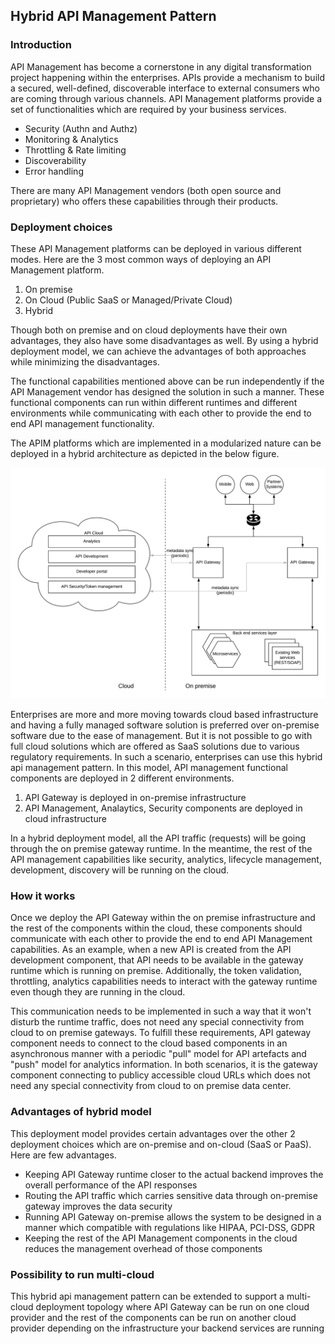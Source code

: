 ## Hybrid API Management Pattern

### Introduction
API Management has become a cornerstone in any digital transformation project happening within the enterprises. APIs provide a mechanism to build a secured, well-defined, discoverable interface to external consumers who are coming through various channels. API Management platforms provide a set of functionalities which are required by your business services. 

- Security (Authn and Authz)
- Monitoring & Analytics
- Throttling & Rate limiting
- Discoverability
- Error handling

There are many API Management vendors (both open source and proprietary) who offers these capabilities through their products. 

### Deployment choices
These API Management platforms can be deployed in various different modes. Here are the 3 most common ways of deploying an API Management platform.

1. On premise 
2. On Cloud (Public SaaS or Managed/Private Cloud)
3. Hybrid

Though both on premise and on cloud deployments have their own advantages, they also have some disadvantages as well. By using a hybrid deployment model, we can achieve the advantages of both approaches while minimizing the disadvantages.

The functional capabilities mentioned above can be run independently if the API Management vendor has designed the solution in such a manner. These functional components can run within different runtimes and different environments while communicating with each other to provide the end to end API management functionality. 

The APIM platforms which are implemented in a modularized nature can be deployed in a hybrid architecture as depicted in the below figure.

![Hybrid-API-Management-Pattern](Hybrid-API-Management-Pattern.png)

Enterprises are more and more moving towards cloud based infrastructure and having a fully managed software solution is preferred over on-premise software due to the ease of management. But it is not possible to go with full cloud solutions which are offered as SaaS solutions due to various regulatory requirements. In such a scenario, enterprises can use this hybrid api management pattern. In this model, API management functional components are deployed in 2 different environments. 

1. API Gateway is deployed in on-premise infrastructure
2. API Management, Analaytics, Security components are deployed in cloud infrastructure

In a hybrid deployment model, all the API traffic (requests) will be going through the on premise gateway runtime. In the meantime, the rest of the API management capabilities like security, analytics, lifecycle management, development, discovery will be running on the cloud. 

### How it works
Once we deploy the API Gateway within the on premise infrastructure and the rest of the components within the cloud, these components should communicate with each other to provide the end to end API Management capabilities. As an example, when a new API is created from the API development component, that API needs to be available in the gateway runtime which is running on premise. Additionally, the token validation, throttling, analytics capabilities needs to interact with the gateway runtime even though they are running in the cloud. 

This communication needs to be implemented in such a way that it won't disturb the runtime traffic, does not need any special connectivity from cloud to on premise gateways. To fulfill these requirements, API gateway component needs to connect to the cloud based components in an asynchronous manner with a periodic "pull" model for API artefacts and "push" model for analytics information. In both scenarios, it is the gateway component connecting to publicy accessible cloud URLs which does not need any special connectivity from cloud to on premise data center. 

### Advantages of hybrid model 
This deployment model provides certain advantages over the other 2 deployment choices which are on-premise and on-cloud (SaaS or PaaS). Here are few advantages.

- Keeping API Gateway runtime closer to the actual backend improves the overall performance of the API responses
- Routing the API traffic which carries sensitive data through on-premise gateway improves the data security
- Running API Gateway on-premise allows the system to be designed in a manner which compatible with regulations like HIPAA, PCI-DSS, GDPR
- Keeping the rest of the API Management components in the cloud reduces the management overhead of those components

### Possibility to run multi-cloud
This hybrid api management pattern can be extended to support a multi-cloud deployment topology where API Gateway can be run on one cloud provider and the rest of the components can be run on another cloud provider depending on the infrastructure your backend services are running
